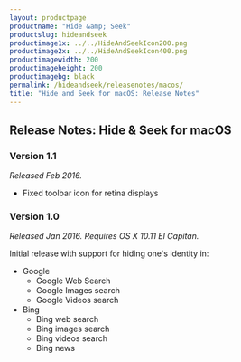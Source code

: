 ```yaml
---
layout: productpage
productname: "Hide &amp; Seek"
productslug: hideandseek
productimage1x: ../../HideAndSeekIcon200.png
productimage2x: ../../HideAndSeekIcon400.png
productimagewidth: 200
productimageheight: 200
productimagebg: black
permalink: /hideandseek/releasenotes/macos/
title: "Hide and Seek for macOS: Release Notes"
---
```


<h2 class="keep-case">Release Notes: Hide & Seek for macOS</h2>

<h3>Version 1.1</h3>

<em>Released Feb 2016.</em>

  - Fixed toolbar icon for retina displays

<h3>Version 1.0</h3>

<em>Released Jan 2016. Requires OS X 10.11 El Capitan.</em>

Initial release with support for hiding one's identity in:

  - Google
      - Google Web Search
      - Google Images search
      - Google Videos search
  - Bing
      - Bing web search
      - Bing images search
      - Bing videos search
      - Bing news
